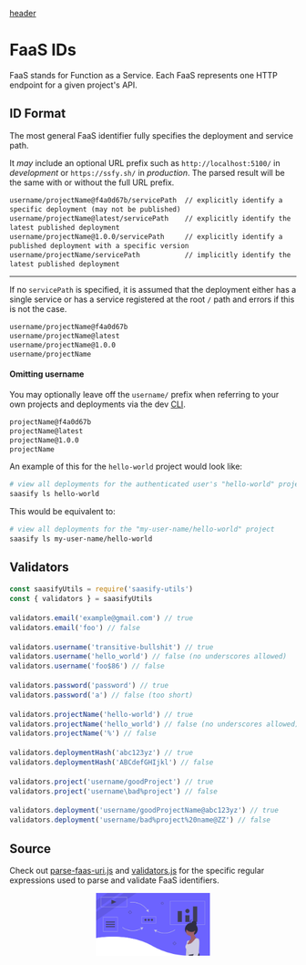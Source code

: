 [header](_header.md ':include')

# FaaS IDs

FaaS stands for Function as a Service. Each FaaS represents one HTTP endpoint for a given project's API.

## ID Format

The most general FaaS identifier fully specifies the deployment and service path.

It _may_ include an optional URL prefix such as `http://localhost:5100/` in _development_ or `https://ssfy.sh/` in _production_. The parsed result will be the same with or without the full URL prefix.

```
username/projectName@f4a0d67b/servicePath  // explicitly identify a specific deployment (may not be published)
username/projectName@latest/servicePath    // explicitly identify the latest published deployment
username/projectName@1.0.0/servicePath     // explicitly identify a published deployment with a specific version
username/projectName/servicePath           // implicitly identify the latest published deployment
```

---

If no `servicePath` is specified, it is assumed that the deployment either has a single service or has a service registered at the root `/` path and errors if this is not the case.

```
username/projectName@f4a0d67b
username/projectName@latest
username/projectName@1.0.0
username/projectName
```

#### Omitting username

You may optionally leave off the `username/` prefix when referring to your own projects and deployments via the dev [CLI](https://github.com/saasify-sh/saasify/tree/master/packages/saasify-cli).

```
projectName@f4a0d67b
projectName@latest
projectName@1.0.0
projectName
```

An example of this for the `hello-world` project would look like:

```sh
# view all deployments for the authenticated user's "hello-world" project
saasify ls hello-world
```

This would be equivalent to:

```sh
# view all deployments for the "my-user-name/hello-world" project
saasify ls my-user-name/hello-world
```

## Validators

```js
const saasifyUtils = require('saasify-utils')
const { validators } = saasifyUtils

validators.email('example@gmail.com') // true
validators.email('foo') // false

validators.username('transitive-bullshit') // true
validators.username('hello_world') // false (no underscores allowed)
validators.username('foo$86') // false

validators.password('password') // true
validators.password('a') // false (too short)

validators.projectName('hello-world') // true
validators.projectName('hello_world') // false (no underscores allowed)
validators.projectName('%') // false

validators.deploymentHash('abc123yz') // true
validators.deploymentHash('ABCdefGHIjkl') // false

validators.project('username/goodProject') // true
validators.project('username\bad%project') // false

validators.deployment('username/goodProjectName@abc123yz') // true
validators.deployment('username/bad%project%20name@ZZ') // false
```

## Source

Check out [parse-faas-uri.js](https://github.com/saasify-sh/saasify/blob/master/packages/saasify-utils/lib/parse-faas-uri.js) and [validators.js](https://github.com/saasify-sh/saasify/blob/master/packages/saasify-utils/lib/validators.js) for the specific regular expressions used to parse and validate FaaS identifiers.

<p align="center">
  <img src="./_media/undraw/functions.svg" alt="Functions" width="200" />
</p>
